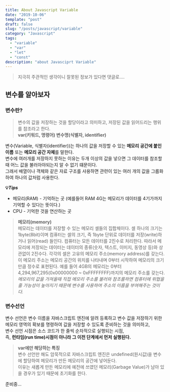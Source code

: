 ```yaml
---
title: About Javascript Variable
date: "2019-10-06"
template: "post"
draft: false
slug: "/posts/javascript/variable"
category: "Javascript"
tags:
  - "variable"
  - "var"
  - "let"
  - "const"
description: "about Javasciprt Variable"
---
```

> 지극히 주관적인 생각이니 잘못된 정보가 있다면 댓글로....

## 변수를 알아보자

### 변수란?
> 변수의 값을 저장하는 것을 할당이라고 의미하고, 저장된 값을 읽어드리는 행위를 참조라고 한다.<br>
**var(키워드, 명령어) 변수명(식별자, identifier)**


변수(Variable, 식별자(identifier))는 하나의 값을 저장할 수 있는 **메모리 공간에 붙인 이름** 또는 **메모리 공간 자체**를 말한다.<br>
변수에 여러개를 저장하지 못하는 이유는 두개 이상의 값을 넣으면 그 데이터를 참조할때 어느 값을 불러아야되는지 알 수 없기 떄문이다.<br>
그래서 배열이나 객체와 같은 자료 구조를 사용하면 관련이 있는 여러 개의 값을 그룹화하여 하나의 값처럼 사용한다.

**:bulb:*Tips***<br>
- 메모리(RAM) - 기억하는 곳 (예를들어 RAM 4G는 메모리가 데이터를 4기가까지 기억할 수 있다는 뜻이다.)<br>
- CPU - 기억한 것을 연산하는 곳

> **메모리(memory)**<br>
메모리는 데이터를 저장할 수 있는 메모리 셀들의 집합체이다. 셀 하나의 크기는 1byte(8bit)이며 컴퓨터는 셀의 크기, 즉 1byte 단위로 데이터를 저장(write)하거나 읽어(read) 들인다. 컴퓨터는 모든 데이터를 2진수로 처리한다. 따라서 메모리에 저장되는 데이터는 데이터의 종류(숫자, 텍스트, 이미지, 동영상 등)와 상관없이 2진수다. 각각의 셀은 고유의 메모리 주소(memory address)를 갖는다. 이 메모리 주소는 메모리 공간의 위치를 나타내며 0부터 시작하여 메모리의 크기만큼 정수로 표현된다. 예를 들어 4GB의 메모리는 0부터 4,294,967,295(0x00000000 ~ 0xFFFFFFFF)까지의 메모리 주소를 갖는다.<br>
*메모리의 값을 가져올때 직접 메모리 주소를 불러와 참조를하면 컴퓨터에 위협을 줄 가능성이 높아지기 때문에 변수를 사용하여 주소의 이름을 부여해주는 것이다.*


### 변수선언
변수 선언은 변수 이름을 자바스크립트 엔진에 알려 등록하고 변수 값을 저장하기 위한 메모리 영역의 확보를 명령하여 값을 저장할 수 있도록 준비하는 것을 의미하고,<br>
변수 선언 시점은 소스 코드가 한 줄씩 순차적으로 실행되는 시점,<br>
즉, **런타임(run time)시점이 아니라 그 이전 단계에서 먼저 실행된다.**

> **var에만 해당하는 특징**<br>
변수 선언만 해도 암묵적으로 자바스크립트 엔진은 undefined(원시값)을 변수에 할당하여 메모리가 만든 메모리의 공간에 넣어둔다.<br>
이유는 새롭게 만든 메모리에 예전에 쓰였던 메모리(Garbage Value)가 남아 있을 경우가 있기 때문에 초기화를 한다.


준비중...

